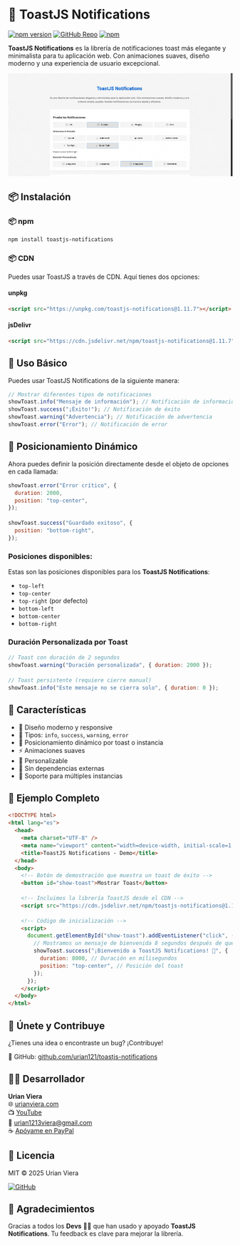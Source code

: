 # 🎉 ToastJS Notifications

[![npm version](https://img.shields.io/npm/v/toastjs-notifications.svg?style=flat-square)](https://www.npmjs.com/package/toastjs-notifications)
[![GitHub Repo](https://img.shields.io/badge/GitHub-repository-blue?style=flat-square&logo=github)](https://github.com/urian121/toastjs-notifications)
[![npm](https://img.shields.io/npm/dt/toastjs-notifications.svg)](https://www.npmjs.com/package/toastjs-notifications)

**ToastJS Notifications** es la librería de notificaciones toast más elegante y minimalista para tu aplicación web. Con animaciones suaves, diseño moderno y una experiencia de usuario excepcional.

![demo](https://raw.githubusercontent.com/urian121/imagenes-proyectos-github/refs/heads/master/toastjs-notifications.gif)

## 📦 Instalación

### 📦 npm

```bash
npm install toastjs-notifications
```

### 📦 CDN

Puedes usar ToastJS a través de CDN. Aquí tienes dos opciones:

#### unpkg

```html
<script src="https://unpkg.com/toastjs-notifications@1.11.7"></script>
```

#### jsDelivr

```html
<script src="https://cdn.jsdelivr.net/npm/toastjs-notifications@1.11.7"></script>
```

## 🚀 Uso Básico

Puedes usar ToastJS Notifications de la siguiente manera:

```javascript
// Mostrar diferentes tipos de notificaciones
showToast.info("Mensaje de información"); // Notificación de información
showToast.success("¡Éxito!"); // Notificación de éxito
showToast.warning("Advertencia"); // Notificación de advertencia
showToast.error("Error"); // Notificación de error
```

## 🎨 Posicionamiento Dinámico

Ahora puedes definir la posición directamente desde el objeto de opciones en cada llamada:

```javascript
showToast.error("Error crítico", {
  duration: 2000,
  position: "top-center",
});

showToast.success("Guardado exitoso", {
  position: "bottom-right",
});
```

### Posiciones disponibles:

Estas son las posiciones disponibles para los **ToastJS Notifications**:

- `top-left`
- `top-center`
- `top-right` (por defecto)
- `bottom-left`
- `bottom-center`
- `bottom-right`

### Duración Personalizada por Toast

```javascript
// Toast con duración de 2 segundos
showToast.warning("Duración personalizada", { duration: 2000 });

// Toast persistente (requiere cierre manual)
showToast.info("Este mensaje no se cierra solo", { duration: 0 });
```

## 📱 Características

- 🎯 Diseño moderno y responsive
- 🌈 Tipos: `info`, `success`, `warning`, `error`
- 📍 Posicionamiento dinámico por toast o instancia
- ⚡ Animaciones suaves
- 🎨 Personalizable
- 🚀 Sin dependencias externas
- 💪 Soporte para múltiples instancias

## 📝 Ejemplo Completo

```html
<!DOCTYPE html>
<html lang="es">
  <head>
    <meta charset="UTF-8" />
    <meta name="viewport" content="width=device-width, initial-scale=1.0" />
    <title>ToastJS Notifications - Demo</title>
  </head>
  <body>
    <!-- Botón de demostración que muestra un toast de éxito -->
    <button id="show-toast">Mostrar Toast</button>

    <!-- Incluimos la librería ToastJS desde el CDN -->
    <script src="https://cdn.jsdelivr.net/npm/toastjs-notifications@1.11.7"></script>

    <!-- Código de inicialización -->
    <script>
      document.getElementById("show-toast").addEventListener("click", () => {
        // Mostramos un mensaje de bienvenida 8 segundos después de que la página cargue
        showToast.success("¡Bienvenido a ToastJS Notifications! 🎉", {
          duration: 8000, // Duración en milisegundos
          position: "top-center", // Posición del toast
        });
      });
    </script>
  </body>
</html>
```

## 🤝 Únete y Contribuye

¿Tienes una idea o encontraste un bug? ¡Contribuye!

🔗 GitHub: [github.com/urian121/toastjs-notifications](https://github.com/urian121/toastjs-notifications)

## 👨‍💻 Desarrollador

**Urian Viera**  
🌐 [urianviera.com](https://www.urianviera.com)  
📺 [YouTube](https://www.youtube.com/WebDeveloperUrianViera)  
💌 [urian1213viera@gmail.com](mailto:urian1213viera@gmail.com)  
☕ [Apóyame en PayPal](https://www.paypal.com/donate/?hosted_button_id=4SV78MQJJH3VE)

## 🪪 Licencia

MIT © 2025 Urian Viera

[![GitHub](https://img.shields.io/badge/GitHub-urian121/toastjs--notifications-181717?logo=github&style=flat-square)](https://github.com/urian121/toastjs-notifications)

## 🙌 Agradecimientos

Gracias a todos los **Devs** 👨‍💻 que han usado y apoyado **ToastJS Notifications**. Tu feedback es clave para mejorar la librería.
